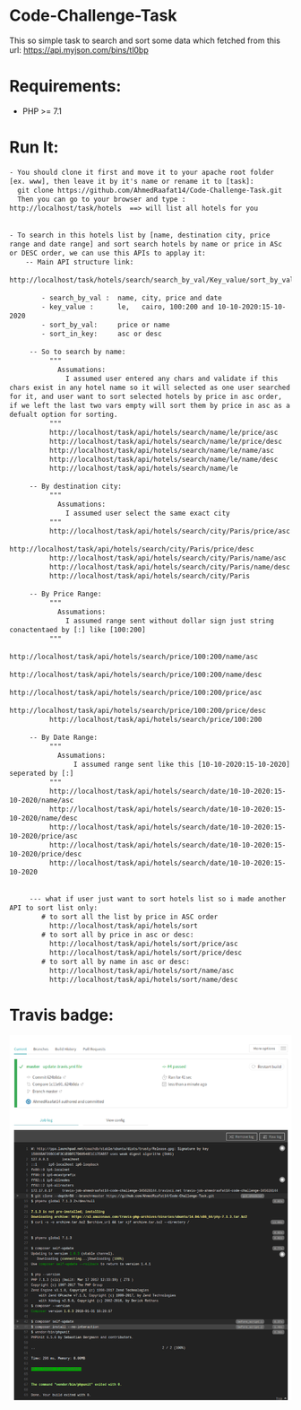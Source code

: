 # Code-Challenge-Task
This so simple task to search and sort some data which fetched from this url: https://api.myjson.com/bins/tl0bp

# Requirements:
  - PHP >= 7.1

# Run It:
    - You should clone it first and move it to your apache root folder [ex. www], then leave it by it's name or rename it to [task]:
      git clone https://github.com/AhmedRaafat14/Code-Challenge-Task.git
      Then you can go to your browser and type : http://localhost/task/hotels  ==> will list all hotels for you
    
    
    - To search in this hotels list by [name, destination city, price range and date range] and sort search hotels by name or price in ASc or DESC order, we can use this APIs to applay it:
        -- Main API structure link:
            http://localhost/task/hotels/search/search_by_val/Key_value/sort_by_val/sort_in_key
            
            - search_by_val :  name, city, price and date
            - key_value :      le,   cairo, 100:200 and 10-10-2020:15-10-2020
            - sort_by_val:     price or name
            - sort_in_key:     asc or desc
          
         -- So to search by name:
              """
                Assumations:
                  I assumed user entered any chars and validate if this chars exist in any hotel name so it will selected as one user searched for it, and user want to sort selected hotels by price in asc order, if we left the last two vars empty will sort them by price in asc as a defualt option for sorting.
              """
              http://localhost/task/api/hotels/search/name/le/price/asc
              http://localhost/task/api/hotels/search/name/le/price/desc
              http://localhost/task/api/hotels/search/name/le/name/asc
              http://localhost/task/api/hotels/search/name/le/name/desc
              http://localhost/task/api/hotels/search/name/le
              
         -- By destination city:
              """
                Assumations:
                  I assumed user select the same exact city
              """
              http://localhost/task/api/hotels/search/city/Paris/price/asc
              http://localhost/task/api/hotels/search/city/Paris/price/desc
              http://localhost/task/api/hotels/search/city/Paris/name/asc
              http://localhost/task/api/hotels/search/city/Paris/name/desc
              http://localhost/task/api/hotels/search/city/Paris
         
         -- By Price Range:
              """
                Assumations:
                  I assumed range sent without dollar sign just string conactentaed by [:] like [100:200]
              """
              http://localhost/task/api/hotels/search/price/100:200/name/asc
              http://localhost/task/api/hotels/search/price/100:200/name/desc
              http://localhost/task/api/hotels/search/price/100:200/price/asc
              http://localhost/task/api/hotels/search/price/100:200/price/desc
              http://localhost/task/api/hotels/search/price/100:200
         
         -- By Date Range:
              """
                Assumations:
                    I assumed range sent like this [10-10-2020:15-10-2020] seperated by [:]
              """
              http://localhost/task/api/hotels/search/date/10-10-2020:15-10-2020/name/asc
              http://localhost/task/api/hotels/search/date/10-10-2020:15-10-2020/name/desc
              http://localhost/task/api/hotels/search/date/10-10-2020:15-10-2020/price/asc
              http://localhost/task/api/hotels/search/date/10-10-2020:15-10-2020/price/desc
              http://localhost/task/api/hotels/search/date/10-10-2020:15-10-2020
         
         
         --- what if user just want to sort hotels list so i made another API to sort list only:
            # to sort all the list by price in ASC order
              http://localhost/task/api/hotels/sort
            # to sort all by price in asc or desc:
              http://localhost/task/api/hotels/sort/price/asc
              http://localhost/task/api/hotels/sort/price/desc
            # to sort all by name in asc or desc:
              http://localhost/task/api/hotels/sort/name/asc
              http://localhost/task/api/hotels/sort/name/desc
              

# Travis badge:
  ![](https://github.com/AhmedRaafat14/Code-Challenge-Task/blob/master/travis.png)
